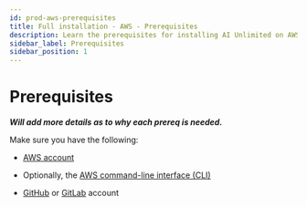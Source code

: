```yaml
---
id: prod-aws-prerequisites
title: Full installation - AWS - Prerequisites
description: Learn the prerequisites for installing AI Unlimited on AWS.
sidebar_label: Prerequisites
sidebar_position: 1
---
```


# Prerequisites

***Will add more details as to why each prereq is needed.***

Make sure you have the following: 

- [AWS account](https://aws.amazon.com)

- Optionally, the [AWS command-line interface (CLI)](https://docs.aws.amazon.com/cli/latest/userguide/cli-chap-getting-started.html)

- [GitHub](https://github.com) or [GitLab](https://gitlab.com) account
